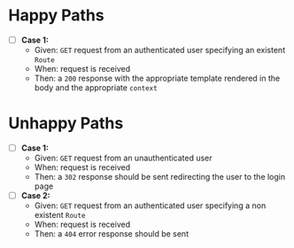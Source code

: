 # Happy Paths
- [ ] **Case 1:**
	- Given: `GET` request from an authenticated user specifying an existent `Route`
	- When: request is received
	- Then: a `200` response with the appropriate template rendered in the body and the appropriate `context`
# Unhappy Paths
- [ ] **Case 1:**
	- Given: `GET` request from an unauthenticated user
	- When: request is received
	- Then: a `302` response should be sent redirecting the user to the login page
- [ ] **Case 2:**
	- Given: `GET` request from an authenticated user specifying a non existent `Route`
	- When: request is received
	- Then: a `404` error response should be sent